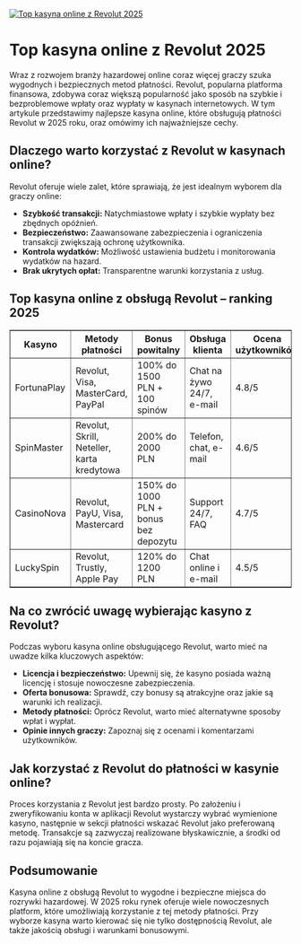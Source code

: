 [![Top kasyna online z Revolut 2025](https://123-caf.pages.dev/gitsignup.png)](https://vrmoo.ru/Bt82HjjY)

<h1>Top kasyna online z Revolut 2025</h1> <p>Wraz z rozwojem branży hazardowej online coraz więcej graczy szuka wygodnych i bezpiecznych metod płatności. Revolut, popularna platforma finansowa, zdobywa coraz większą popularność jako sposób na szybkie i bezproblemowe wpłaty oraz wypłaty w kasynach internetowych. W tym artykule przedstawimy najlepsze kasyna online, które obsługują płatności Revolut w 2025 roku, oraz omówimy ich najważniejsze cechy.</p>  <h2>Dlaczego warto korzystać z Revolut w kasynach online?</h2> <p>Revolut oferuje wiele zalet, które sprawiają, że jest idealnym wyborem dla graczy online:</p> <ul>   <li><strong>Szybkość transakcji:</strong> Natychmiastowe wpłaty i szybkie wypłaty bez zbędnych opóźnień.</li>   <li><strong>Bezpieczeństwo:</strong> Zaawansowane zabezpieczenia i ograniczenia transakcji zwiększają ochronę użytkownika.</li>   <li><strong>Kontrola wydatków:</strong> Możliwość ustawienia budżetu i monitorowania wydatków na hazard.</li>   <li><strong>Brak ukrytych opłat:</strong> Transparentne warunki korzystania z usług.</li> </ul>  <h2>Top kasyna online z obsługą Revolut – ranking 2025</h2> <table border="1" cellspacing="0" cellpadding="8">   <thead>     <tr>       <th>Kasyno</th>       <th>Metody płatności</th>       <th>Bonus powitalny</th>       <th>Obsługa klienta</th>       <th>Ocena użytkowników</th>     </tr>   </thead>   <tbody>     <tr>       <td>FortunaPlay</td>       <td>Revolut, Visa, MasterCard, PayPal</td>       <td>100% do 1500 PLN + 100 spinów</td>       <td>Chat na żywo 24/7, e-mail</td>       <td>4.8/5</td>     </tr>     <tr>       <td>SpinMaster</td>       <td>Revolut, Skrill, Neteller, karta kredytowa</td>       <td>200% do 2000 PLN</td>       <td>Telefon, chat, e-mail</td>       <td>4.6/5</td>     </tr>     <tr>       <td>CasinoNova</td>       <td>Revolut, PayU, Visa, Mastercard</td>       <td>150% do 1000 PLN + bonus bez depozytu</td>       <td>Support 24/7, FAQ</td>       <td>4.7/5</td>     </tr>     <tr>       <td>LuckySpin</td>       <td>Revolut, Trustly, Apple Pay</td>       <td>120% do 1200 PLN</td>       <td>Chat online i e-mail</td>       <td>4.5/5</td>     </tr>   </tbody> </table>  <h2>Na co zwrócić uwagę wybierając kasyno z Revolut?</h2> <p>Podczas wyboru kasyna online obsługującego Revolut, warto mieć na uwadze kilka kluczowych aspektów:</p> <ul>   <li><strong>Licencja i bezpieczeństwo:</strong> Upewnij się, że kasyno posiada ważną licencję i stosuje nowoczesne zabezpieczenia.</li>   <li><strong>Oferta bonusowa:</strong> Sprawdź, czy bonusy są atrakcyjne oraz jakie są warunki ich realizacji.</li>   <li><strong>Metody płatności:</strong> Oprócz Revolut, warto mieć alternatywne sposoby wpłat i wypłat.</li>   <li><strong>Opinie innych graczy:</strong> Zapoznaj się z ocenami i komentarzami użytkowników.</li> </ul>  <h2>Jak korzystać z Revolut do płatności w kasynie online?</h2> <p>Proces korzystania z Revolut jest bardzo prosty. Po założeniu i zweryfikowaniu konta w aplikacji Revolut wystarczy wybrać wymienione kasyno, następnie w sekcji płatności wskazać Revolut jako preferowaną metodę. Transakcje są zazwyczaj realizowane błyskawicznie, a środki od razu pojawiają się na koncie gracza.</p>  <h2>Podsumowanie</h2> <p>Kasyna online z obsługą Revolut to wygodne i bezpieczne miejsca do rozrywki hazardowej. W 2025 roku rynek oferuje wiele nowoczesnych platform, które umożliwiają korzystanie z tej metody płatności. Przy wyborze kasyna warto kierować się nie tylko dostępnością Revolut, ale także jakością obsługi i warunkami bonusowymi.</p>